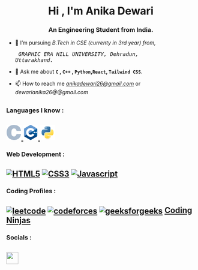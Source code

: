 <h1 align="center">Hi , I'm Anika Dewari</h1>
<h3 align="center">An Engineering Student from <b>India</b>.</h3>

- 🌱 I’m pursuing *B.Tech in CSE (currenty in 3rd year) from,<br><pre> GRAPHIC ERA HILL UNIVERSITY, Dehradun, Uttarakhand.*</pre>

- 💬 Ask me about  **`C` , `C++` , `Python`,`React`, `Tailwind CSS`**.

- 📫 How to reach me *anikadewari26@gmail.com* or *dewarianika26@@gmail.com*


<h2></h2>
<h3>Languages I know :</h3>
<h2>
  <p align="left"> <a href="https://www.cprogramming.com/" target="_blank"> <img src="https://raw.githubusercontent.com/devicons/devicon/master/icons/c/c-original.svg" alt="c" width="40" height="40"/> </a> 
  <a href="https://www.w3schools.com/cpp/" target="_blank"> <img src="https://raw.githubusercontent.com/devicons/devicon/master/icons/cplusplus/cplusplus-original.svg" alt="cplusplus" width="40" height="40"/> </a>   
  <a href="https://www.python.org" target="_blank"> <img src="https://raw.githubusercontent.com/devicons/devicon/master/icons/python/python-original.svg" alt="python" width="40" height="40"/> </a>   
</p>
</h2>
<h3>Web Development :</h3>
<h2>
  <a href="https://developer.mozilla.org/en-US/docs/Glossary/HTML5" target="_blank" rel="noreferrer"><img src="https://raw.githubusercontent.com/danielcranney/readme-generator/main/public/icons/skills/html5-colored.svg" width="40" height="40" alt="HTML5" /></a> 
  <a href="https://www.w3.org/TR/CSS/#css" target="_blank" rel="noreferrer"><img src="https://raw.githubusercontent.com/danielcranney/readme-generator/main/public/icons/skills/css3-colored.svg" width="40" height="40" alt="CSS3" /></a> 
  <a href="https://developer.mozilla.org/en-US/docs/Web/JavaScript" target="_blank" rel="noreferrer"><img src="https://raw.githubusercontent.com/danielcranney/readme-generator/main/public/icons/skills/javascript-colored.svg" width="40" height="40" alt="Javascript" />
  </a>
</p>
</h2>
<h3>Coding Profiles :</h3> 
<h2>  
<a href="https://leetcode.com/u/anikadewari26/" target="_blank" rel="noreferrer"><img align="center" src="https://raw.githubusercontent.com/rahuldkjain/github-profile-readme-generator/master/src/images/icons/Social/leet-code.svg" alt="leetcode" height="30" width="40" /></a>
<a href="https://codeforces.com/profile/anikadewari/" target="_blank" rel="noreferrer"><img align="center" src="https://raw.githubusercontent.com/rahuldkjain/github-profile-readme-generator/master/src/images/icons/Social/codeforces.svg" alt="codeforces" height="30" width="40" /></a>
<a href="https://www.geeksforgeeks.org/user/anikadewrf9/" target="blank"><img align="center" src="https://raw.githubusercontent.com/rahuldkjain/github-profile-readme-generator/master/src/images/icons/Social/geeks-for-geeks.svg" alt="geeksforgeeks" height="30" width="40" /></a>
<a href="https://www.naukri.com/code360/profile/anika26" target="_blank" rel="noreferrer">Coding Ninjas</a>
  </h2>

<h3>Socials :</h3>
<h2>
<a href="https://www.linkedin.com/in/anika-dewari/" target= "_blank" rel="noreferrer"><img src="https://raw.githubusercontent.com/danielcranney/readme-generator/main/public/icons/socials/linkedin.svg" width="32" height="32" /></a></p>
</h2>

